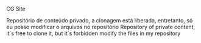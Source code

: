 CG Site

Repositório de conteúdo privado, a clonagem está liberada, entretanto, só eu posso modificar o arquivos no repositório
Repository of private content, it´s free to clone it, but it´s forbidden modify the files in my repository
